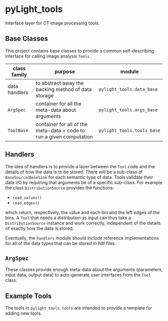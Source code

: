 pyLight_tools
=============

Interface layer for CT image processing tools.


Base Classes
------------

This project contains base classes to provide a common self-describing
interface for calling image analysis `Tools`.

class family | purpose | module
------------ | ------- | ------
data handlers | to abstract away the backing method of data storage | `pylight_tools.data_base`
`ArgSpec` | container for all the meta-data about arguments | `pylight_tools.args_base`
`ToolBase` | container for all of the meta-data + code to run a given computation | `pylight_tools.tools_base`

Handlers
--------

The idea of handlers is to provide a layer between the `Tool` code and
the details of how the data is to be stored.  There will be a
sub-class of `BaseSource`/`BaseSink` for each semantic type of data.
Tools validate their data I/O by requiring that arguments be of a
specific sub-class.  For example the class `DistributionSource`
provides the functions:

 - `read_values()`
 - `read_edges()`

which return, respectively, the value and each bin and the left edges
of the bins.  A `Tool` that needs a distribution as input can thus
take a `DistributionSource` instance and work correctly, independent
of the details of exactly how the data is stored.


Eventually, the `handlers` module should include reference
implementations for all of the data types that can be stored in hdf files.

`ArgSpec`
---------

These classes provide enough meta-data about the arguments
(parameters, input data, output data) to auto-generate user interfaces
from the `Tool` class.


Example Tools
-------------



The tools in `pylight_tools.tools` are intended to provide a template for adding new tools.
